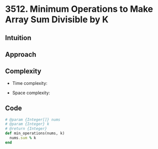 # 3512. Minimum Operations to Make Array Sum Divisible by K

## Intuition

## Approach
<!-- Describe your approach to solving the problem. -->

## Complexity

- Time complexity:
<!-- Add your time complexity here, e.g. $$O(n)$$ -->

- Space complexity:
<!-- Add your space complexity here, e.g. $$O(n)$$ -->

## Code

```ruby
# @param {Integer[]} nums
# @param {Integer} k
# @return {Integer}
def min_operations(nums, k)
  nums.sum % k
end
```

